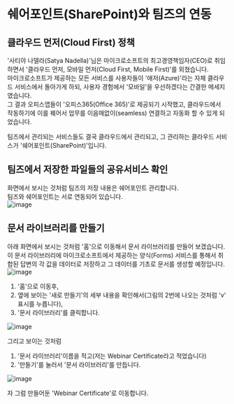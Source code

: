 # 쉐어포인트(SharePoint)와 팀즈의 연동

## 클라우드 먼저(Cloud First) 정책
'사티야 나델라(Satya Nadella)'님은 마이크로소프트의 최고경영책임자(CEO)로 취임하면서 '클라우드 먼저, 모바일 먼저(Cloud First, Mobile First)'를 외쳤습니다.  
마이크로소프트가 제공하는 모든 서비스를 사용자들이 '애저(Azure)'라는 자체 클라우드 서비스에서 돌아가게 하되, 사용자 경험에서 '모바일'을 우선하겠다는 간결한 메세지였습니다.  
그 결과 오피스앱들이 '오피스365(Office 365)'로 제공되기 시작했고, 클라우드에서 작동하기에 이를 꿰어서 업무를 이음매없이(seamless) 연결하고 자동화 할 수 있게 되었습니다.  

팀즈에서 관리되는 서비스들도 결국 클라우드에서 관리되고, 그 관리하는 클라우드 서비스가 '쉐어포인트(SharePoint)'입니다.

## 팀즈에서 저장한 파일들의 공유서비스 확인
화면에서 보시는 것처럼 팀즈의 저장 내용은 쉐어포인트 관리합니다.  
팀즈와 쉐어포인트는 서로 연동되어 있습니다.  
![image](https://user-images.githubusercontent.com/83335854/232278815-8b194e10-0ed3-495d-abdd-fe9f407dfc13.png)


## 문서 라이브러리를 만들기 
아래 화면에서 보시는 것처럼 '홈'으로 이동해서 문서 라이브러리를 만들어 보겠습니다.  
이 문서 라이브러리에 마이크로소프트에서 제공하는 양식(Forms) 서비스를 통해서 취합된 답변의 각 값을 데이터로 저장하고 그 데이터를 기초로 문서를 생성할 예정입니다.  
![image](https://user-images.githubusercontent.com/83335854/232279263-b426a4c3-c675-40c2-a8dc-bf50525cd287.png)

1. '홈'으로 이동후,  
2. 옆에 보이는 '새로 만들기'의 세부 내용을 확인해서(그림의 2번에 나오는 것처럼 'v' 표시를 누릅니다),  
3. '문서 라이브러리'를 클릭합니다.

![image](https://user-images.githubusercontent.com/83335854/232279381-604f4399-cb62-4b70-b1ab-394d25e36b49.png)


그리고 보이는 것처럼
1. '문서 라이브러리'이름을 적고(저는 Webinar Certificate라고 적었습니다)
2. '만들기'를 눌러서 '문서 라이브러리'를 만듭니다.

![image](https://user-images.githubusercontent.com/83335854/232279897-fac8af35-8b5d-47b4-b1f6-77bc55f8af80.png)

자 그럼 만들어둔 'Webinar Certificate'로 이동합니다.
